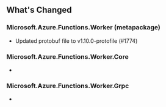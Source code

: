 ## What's Changed

<!-- Please add your release notes in the following format:
- My change description (#PR/#issue)
-->

### Microsoft.Azure.Functions.Worker (metapackage) <version>

- Updated protobuf file to v1.10.0-protofile (#1774)

### Microsoft.Azure.Functions.Worker.Core <version>

- <entry>

### Microsoft.Azure.Functions.Worker.Grpc <version>

- <entry>
